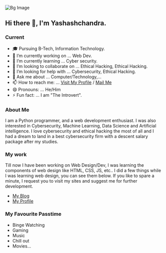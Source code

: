 ![Bg Image](bg1.png)
## Hi there 👋, I'm Yashashchandra.

### Current 
- 🎓 Pursuing B-Tech, Information Technology.
- 🔭 I’m currently working on ... Web Dev.
- 🌱 I’m currently learning ... Cyber security.
- 👯 I’m looking to collaborate on ... Ethical Hacking, Ethical Hacking.
- 🤔 I’m looking for help with ... Cybersecurity, Ethical Hacking.
- 💬 Ask me about ... Computer/Technology,...
- 📫 How to reach me: ... [Visit My Profile](https://yashash7.github.io/ycs) / [Mail Me](mailto:kolluyashashchandra@gmail.com)
- 😄 Pronouns: ... He/Him
- ⚡ Fun fact: ... I am "The Introvert".


### About Me
I am a Python programmer, and a web development enthusiast. I was also interested in Cybersecurity, Machine Learning, Data Science and Artificial intelligence. I love cybersecurity and ethical hacking the most of all and I had a dream to land in a best cybersecurity firm with a descent salary package after my studies.


 ### My work
Till now I have been working on Web Design/Dev, I was learning the components of web design like HTML, CSS, JS, etc.. I did a few things while I was learning web design, you can  see them below. If you like to spare a minute, I request you to visit my sites and suggest me for further development.<br>
 - [My Blog](https://yashash7.github.io/blog1)<br>
 - [My Profile](https://yashash7.github.io/ycs)
 
 
 ### My Favourite Passtime
 - Binge Watching
 - Gaming
 - Music
 - Chill out
 - Movies...
